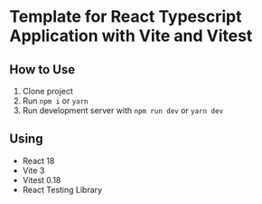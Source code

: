 # Template for React Typescript Application with Vite and Vitest

## How to Use

1. Clone project
1. Run `npm i` or `yarn`
1. Run development server with `npm run dev` or `yarn dev`

## Using

- React 18
- Vite 3
- Vitest 0.18
- React Testing Library
